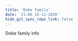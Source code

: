 ```yaml
---
title: 'Dobe family'
date: '21:08 15-12-2020'
hide_git_sync_repo_link: false
---
```


Dobe family info